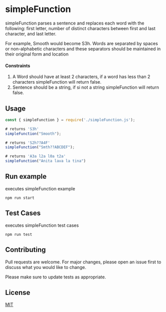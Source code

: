 # simpleFunction

simpleFunction parses a sentence and replaces each word with the following: first letter, number of distinct characters between first and last character, and last letter. 

For example, Smooth would become S3h.  Words are separated by spaces or non-alphabetic characters and these separators should be maintained in their original form and location

#### Constraints
1. A Word should have at least 2 characters, if a word has less than 2 characters simpleFunction will return false.
1. Sentence should be a string, if si not a string simpleFunction will return false.

## Usage

```javascript
const { simpleFunction } = require('./simpleFunction.js');

# returns 'S3h'
simpleFunction("Smooth");

# returns 'S2h??A4F'
simpleFunction("Smth??ABCDEF");

# returns 'A3a l2a l0a t2a'
simpleFunction("Anita lava la tina")
```

## Run example
executes simpleFunction example
```
npm run start
```

## Test Cases
executes simpleFunction test cases
```
npm run test
```

## Contributing
Pull requests are welcome. For major changes, please open an issue first to discuss what you would like to change.

Please make sure to update tests as appropriate.

## License
[MIT](https://choosealicense.com/licenses/mit/)